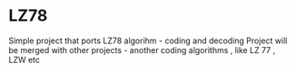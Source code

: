 # LZ78
Simple project that ports LZ78 algorihm - coding and decoding
Project will be merged with other projects - another coding algorithms , like LZ 77 , LZW etc
